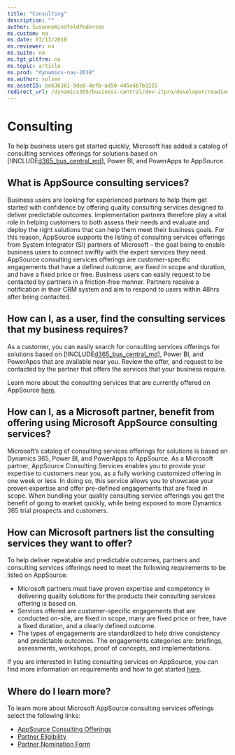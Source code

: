 ```yaml
---
title: "Consulting"
description: ""
author: SusanneWindfeldPedersen
ms.custom: na
ms.date: 03/13/2018
ms.reviewer: na
ms.suite: na
ms.tgt_pltfrm: na
ms.topic: article
ms.prod: "dynamics-nav-2018"
ms.author: solsen
ms.assetID: be636361-9de8-4efb-ad50-445e4b7b3255
redirect_url: /dynamics365/business-central/dev-itpro/developer/readiness/readiness-consulting
---
```


# Consulting
To help business users get started quickly, Microsoft has added a catalog of consulting services offerings for solutions based on [!INCLUDE[d365_bus_central_md](../includes/d365_bus_central_md.md)], Power BI, and PowerApps to AppSource. 

## What is AppSource consulting services? 
Business users are looking for experienced partners to help them get started with confidence by offering quality consulting services designed to deliver predictable outcomes. Implementation partners therefore play a vital role in helping customers to both assess their needs and evaluate and deploy the right solutions that can help them meet their business goals. 
For this reason, AppSource supports the listing of consulting services offerings from System Integrator (SI) partners of Microsoft – the goal being to enable business users to connect swiftly with the expert services they need.  
AppSource consulting services offerings are customer-specific engagements that have a defined outcome, are fixed in scope and duration, and have a fixed price or free. Business users can easily request to be contacted by partners in a friction-free manner. Partners receive a notification in their CRM system and aim to respond to users within 48hrs after being contacted. 

## How can I, as a user, find the consulting services that my business requires? 
As a customer, you can easily search for consulting services offerings for solutions based on [!INCLUDE[d365_bus_central_md](../includes/d365_bus_central_md.md)], Power BI, and PowerApps that are available near you. Review the offer, and request to be contacted by the partner that offers the services that your business require. 

Learn more about the consulting services that are currently offered on AppSource [here](https://appsource.microsoft.com/en-us/marketplace/consulting-services?country=US&page=1).

## How can I, as a Microsoft partner, benefit from offering using Microsoft AppSource consulting services? 
Microsoft’s catalog of consulting services offerings for solutions is based on Dynamics 365, Power BI, and PowerApps to AppSource. As a Microsoft partner, AppSource Consulting Services enables you to provide your expertise to customers near you, as a fully working customized offering in one week or less. In doing so, this service allows you to showcase your proven expertise and offer pre-defined engagements that are fixed in scope. When bundling your quality consulting service offerings you get the benefit of going to market quickly, while being exposed to more Dynamics 365 trial prospects and customers.

## How can Microsoft partners list the consulting services they want to offer? 
To help deliver repeatable and predictable outcomes, partners and consulting services offerings need to meet the following requirements to be listed on AppSource: 
- Microsoft partners must have proven expertise and competency in delivering quality solutions for the products their consulting services offering is based on. 
- Services offered are customer-specific engagements that are conducted on-site, are fixed in scope, many are fixed price or free, have a fixed duration, and a clearly defined outcome. 
- The types of engagements are standardized to help drive consistency and predictable outcomes. The engagements categories are: briefings, assessments, workshops, proof of concepts, and implementations. 
 
If you are interested in listing consulting services on AppSource, you can find more information on requirements and how to get started [here](https://smp-cdn-prod.azureedge.net/documents/Microsoft%20AppSource%20Partner%20Listing%20Guidelines.pdf). 

## Where do I learn more? 
To learn more about Microsoft AppSource consulting services offerings select the following links:  
- [AppSource Consulting Offerings](https://appsource.microsoft.com/en-us/marketplace/consulting-services?country=US&page=1) 
- [Partner Eligibility](https://smp-cdn-prod.azureedge.net/documents/Microsoft%20AppSource%20Partner%20Listing%20Guidelines.pdf)  
- [Partner Nomination Form](https://appsource.microsoft.com/en-us/partners/list-consulting-service) 



